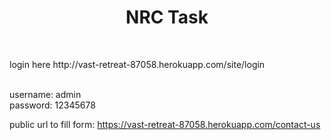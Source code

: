 <p align="center">
    <h1 align="center">NRC Task</h1>
    <br>
</p>

<p>login here http://vast-retreat-87058.herokuapp.com/site/login</p>
<br>
username: admin
<br>
password: 12345678
</p>

public url to fill form:
https://vast-retreat-87058.herokuapp.com/contact-us